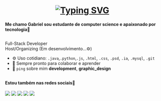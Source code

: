 <h1 align="center">
<a href="https://git.io/typing-svg"><img src="https://readme-typing-svg.herokuapp.com?font=Fira+Code&weight=300&size=40&pause=550&color=8E27F7&background=000000&center=true&vCenter=true&random=false&width=550&height=100&lines=Ol%C3%A1%2C+Seres+Humanos+%F0%9F%98%8E;Me+chamo+Gabriel" alt="Typing SVG" /></a>
</h1>

#### Me chamo Gabriel sou estudante de computer science e apaixonado por tecnologia🤖

 ##
 
Full-Stack Developer <br>
Host/Organizing (Em desenvolvimento...⚙️)<br>

- ⚙️ Uso cotidiano: `.java`,`.python`,`.js`, `.html`, `.css`, `.psd`, `.ia`, `.mysql`, `.git`
- 🚀 Sempre pronto para colaborar e aprender
- 💬 `ping` sobre mim **development**, **graphic_design**

 ##
 
#### Estou também nas redes sociais👾

<div> 

  <a href="https://www.linkedin.com/in/gabrielgaarciia/" target="_blank"><img src="https://img.shields.io/badge/-LinkedIn-%230077B5?style=for-the-badge&logo=linkedin&logoColor=white" target="_blank"></a>
  <a href="https://www.behance.net/gabrielgarcia107" target="_blank"><img src="https://img.shields.io/badge/Adobe%20Portfolio-111111?style=for-the-badge&logo=adobe&logoColor=white" target="_blank"></a> 
  <a href = "mailto:gabrielggf0102@gmail.com"><img src="https://img.shields.io/badge/-Gmail-%23333?style=for-the-badge&logo=gmail&logoColor=white" target="_blank"></a>
  <a href="https://www.instagram.com/garcia_biell/" target="_blank"><img src="https://img.shields.io/badge/-Instagram-%23E4405F?style=for-the-badge&logo=instagram&logoColor=white" target="_blank"></a>
 <a href="https://discord.gg/wgJs4bgkBp" target="_blank"><img src="https://img.shields.io/badge/Discord-7289DA?style=for-the-badge&logo=discord&logoColor=white" target="_blank"></a> 
</div>

